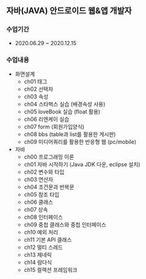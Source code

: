 ## 자바(JAVA) 안드로이드 웹&앱 개발자

### 수업기간
 * 2020.06.29 ~ 2020.12.15

### 수업내용
 * 화면설계
   - ch01 태그
   - ch02 선택자
   - ch03 속성
   - ch04 스타벅스 실습 (배경속성 사용)
   - ch05 loveBook 실습 (float 활용)
   - ch06 리엔케이 실습
   - ch07 form (회원가입양식)
   - ch08 bbs (table과 list를 활용한 게시판)
   - ch09 미디어쿼리를 활용한 반응형 웹 (pc/mobile)
 * 자바
   - ch00 프로그래밍 이론
   - ch01 자바 시작하기 (Java JDK 다운, eclipse 설치)
   - ch02 변수와 타입
   - ch03 연산자
   - ch04 조건문과 반복문
   - ch05 참조 타입
   - ch06 클래스
   - ch07 상속
   - ch08 인터페이스
   - ch09 중첩 클래스와 중첩 인터페이스
   - ch10 예외 처리
   - ch11 기본 API 클래스
   - ch12 멀티 스레드
   - ch13 제네릭
   - ch14 람다식
   - ch15 컬렉션 프레임워크
